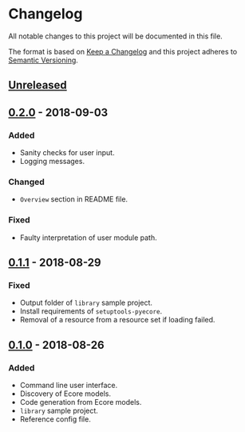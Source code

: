# Changelog
All notable changes to this project will be documented in this file.

The format is based on [Keep a Changelog](http://keepachangelog.com/en/1.0.0/) and this project
adheres to [Semantic Versioning](http://semver.org/spec/v2.0.0.html).

## [Unreleased]

## [0.2.0] - 2018-09-03
### Added
- Sanity checks for user input.
- Logging messages.

### Changed
- `Overview` section in README file.

### Fixed
- Faulty interpretation of user module path.

## [0.1.1] - 2018-08-29
### Fixed
- Output folder of `library` sample project.
- Install requirements of `setuptools-pyecore`.
- Removal of a resource from a resource set if loading failed.

## [0.1.0] - 2018-08-26
### Added
- Command line user interface.
- Discovery of Ecore models.
- Code generation from Ecore models.
- `library` sample project.
- Reference config file.

[Unreleased]: https://github.com/pyecore/setuptools-pyecore/compare/0.2.0...HEAD
[0.2.0]: https://github.com/pyecore/setuptools-pyecore/compare/0.1.1...0.2.0
[0.1.1]: https://github.com/pyecore/setuptools-pyecore/compare/0.1.0...0.1.1
[0.1.0]: https://github.com/pyecore/setuptools-pyecore/compare/683af85...0.1.0
